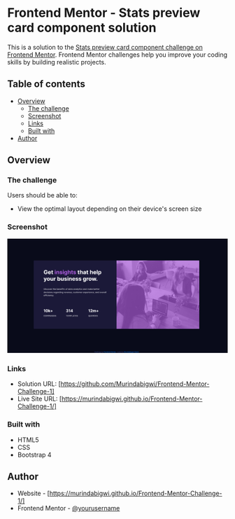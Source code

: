 # Frontend Mentor - Stats preview card component solution

This is a solution to the [Stats preview card component challenge on Frontend Mentor](https://www.frontendmentor.io/challenges/stats-preview-card-component-8JqbgoU62). Frontend Mentor challenges help you improve your coding skills by building realistic projects. 

## Table of contents

- [Overview](#overview)
  - [The challenge](#the-challenge)
  - [Screenshot](#screenshot)
  - [Links](#links)
  - [Built with](#built-with)
- [Author](#author)


## Overview

### The challenge

Users should be able to:

- View the optimal layout depending on their device's screen size

### Screenshot

![](./Screenshot.png)


### Links

- Solution URL: [https://github.com/Murindabigwi/Frontend-Mentor-Challenge-1]
- Live Site URL: [https://murindabigwi.github.io/Frontend-Mentor-Challenge-1/]

### Built with

- HTML5 
- CSS 
- Bootstrap 4


## Author

- Website - [https://murindabigwi.github.io/Frontend-Mentor-Challenge-1/]
- Frontend Mentor - [@yourusername](https://www.frontendmentor.io/profile/yourusername)


